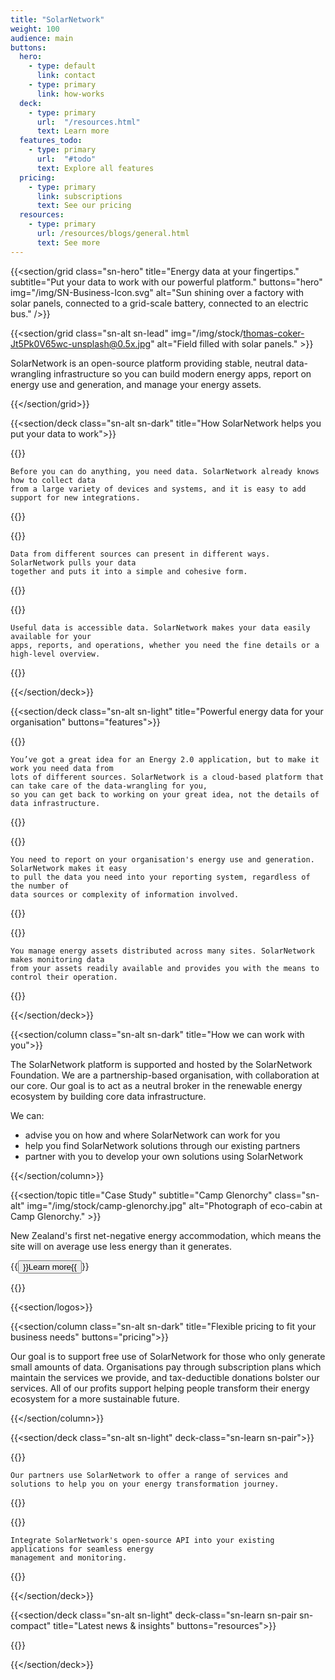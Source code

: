 ```yaml
---
title: "SolarNetwork"
weight: 100
audience: main
buttons:
  hero:
    - type: default
      link: contact
    - type: primary
      link: how-works
  deck:
    - type: primary
      url:  "/resources.html"
      text: Learn more
  features_todo:
    - type: primary
      url:  "#todo"
      text: Explore all features
  pricing:
    - type: primary
      link: subscriptions
      text: See our pricing
  resources:
    - type: primary
      url: /resources/blogs/general.html
      text: See more
---
```

{{<section/grid
  class="sn-hero"
  title="Energy data at your fingertips."
  subtitle="Put your data to work with our powerful platform."
  buttons="hero"
  img="/img/SN-Business-Icon.svg"
  alt="Sun shining over a factory with solar panels, connected to a grid-scale battery, connected to an electric bus." />}}

{{<section/grid
  class="sn-alt sn-lead"
  img="/img/stock/thomas-coker-Jt5Pk0V65wc-unsplash@0.5x.jpg"
  alt="Field filled with solar panels." >}}

  <p>
    SolarNetwork is an open-source platform providing stable, neutral data-wrangling infrastructure
    so you can build modern energy apps, report on energy use and generation, and manage your energy assets.
  </p>

{{</section/grid>}}

{{<section/deck class="sn-alt sn-dark" title="How SolarNetwork helps you put your data to work">}}

  {{<deck-card title="Collects"
    img="/img/SN-CTO-Simple-Start.svg"
    alt="Diagram of a circle flying into an open box." >}}

    Before you can do anything, you need data. SolarNetwork already knows how to collect data
    from a large variety of devices and systems, and it is easy to add support for new integrations.

  {{</deck-card>}}

  {{<deck-card title="Collates"
    img="/img/SN-CTO-Single-Solution.svg"
    alt="Diagram of light bulb with branching paths underneath." >}}

    Data from different sources can present in different ways. SolarNetwork pulls your data
    together and puts it into a simple and cohesive form.

  {{</deck-card>}}

  {{<deck-card title="Empowers"
    img="/img/SN-CTO-Simple-Low-High.svg"
    alt="Diagram of a hollow cylinder under a downward-pointing arrow." >}}

    Useful data is accessible data. SolarNetwork makes your data easily available for your
    apps, reports, and operations, whether you need the fine details or a high-level overview.

  {{</deck-card>}}

{{</section/deck>}}

{{<section/deck class="sn-alt sn-light" title="Powerful energy data for your organisation" buttons="features">}}

  {{<deck-card title="Build"
    img="/img/SN-CTO-Scale.svg"
    alt="Diagram of concentric circles with 4 arrows pointing outwards." >}}

    You’ve got a great idea for an Energy 2.0 application, but to make it work you need data from
    lots of different sources. SolarNetwork is a cloud-based platform that can take care of the data-wrangling for you,
    so you can get back to working on your great idea, not the details of data infrastructure.

  {{</deck-card>}}

  {{<deck-card title="Report"
    img="/img/SN-CTO-Simplify.svg"
    alt="Diagram of concentric circles split into quadrants." >}}

    You need to report on your organisation's energy use and generation. SolarNetwork makes it easy
    to pull the data you need into your reporting system, regardless of the number of
    data sources or complexity of information involved.

  {{</deck-card>}}

  {{<deck-card title="Manage"
    img="/img/SN-CTO-Data-Security.svg"
    alt="Diagram of padlock surrounded by orbiting arrows." >}}

    You manage energy assets distributed across many sites. SolarNetwork makes monitoring data
    from your assets readily available and provides you with the means to control their operation.

  {{</deck-card>}}

{{</section/deck>}}

{{<section/column class="sn-alt sn-dark" title="How we can work with you">}}

  The SolarNetwork platform is supported and hosted by the SolarNetwork Foundation.
  We are a partnership-based organisation, with collaboration at our core. Our goal
  is to act as a neutral broker in the renewable energy ecosystem by building core data infrastructure.

<div style="text-align: start">

  We can:
  * advise you on how and where SolarNetwork can work for you
  * help you find SolarNetwork solutions through our existing partners
  * partner with you to develop your own solutions using SolarNetwork

</div>

{{</section/column>}}

{{<section/topic title="Case Study" subtitle="Camp Glenorchy"
  class="sn-alt"
  img="/img/stock/camp-glenorchy.jpg"
  alt="Photograph of eco-cabin at Camp Glenorchy." >}}

  <p>New Zealand's first net-negative energy accommodation, which means the site will on average use
  less energy than it generates.</p>

  <p>{{<button type="link" url="/resources/case-studies/camp-glenorchy.html">}}Learn more{{</button>}}</p>
{{</section/topic>}}

{{<section/logos>}}

{{<section/column class="sn-alt sn-dark" title="Flexible pricing to fit your business needs" buttons="pricing">}}

  Our goal is to support free use of SolarNetwork for those who only generate small amounts of data.
  Organisations pay through subscription plans which maintain the services we provide, and
  tax-deductible donations bolster our services. All of our profits support helping people transform
  their energy ecosystem for a more sustainable future.

{{</section/column>}}

{{<section/deck class="sn-alt sn-light" deck-class="sn-learn sn-pair">}}

  {{<deck-link-card class="sn-home" title="Partners" subtitle="Explore our service and solution partners."
      logo="/img/SN-Home-Icon.svg"
      alt="Sun shining over a factory with solar panels, connected to a grid-scale battery, connected to an electric bus."
      url="/partners.html"
      link="Learn more" >}}

    Our partners use SolarNetwork to offer a range of services and solutions to help you on your energy transformation journey.

  {{</deck-link-card>}}

  {{<deck-link-card class="sn-dev" title="For Developers" subtitle="Build your own products using our powerful and easy-to-use APIs."
      logo="/img/SN-Developers-Icon.svg"
      alt="Diagram a grid of dots connected to a cloud floating with computer windows."
      url="/developers.html"
      link="Learn more" >}}

    Integrate SolarNetwork's open-source API into your existing applications for seamless energy
    management and monitoring.

  {{</deck-link-card>}}

{{</section/deck>}}

{{<section/deck class="sn-alt sn-light" deck-class="sn-learn sn-pair sn-compact" title="Latest news & insights" buttons="resources">}}

  {{<latest-posts topic="resources/blogs/general">}}

{{</section/deck>}}
